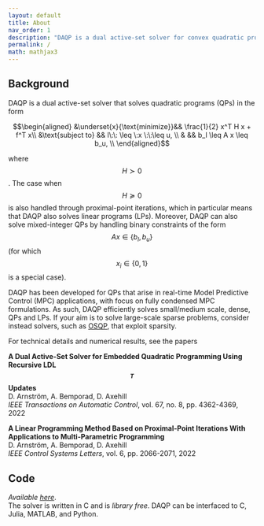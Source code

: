 ```yaml
---
layout: default
title: About 
nav_order: 1
description: "DAQP is a dual active-set solver for convex quadratic programs"
permalink: /
math: mathjax3
---
```

## Background

DAQP is a dual active-set solver that solves quadratic programs (QPs) in the form 

$$\begin{aligned}
&\underset{x}{\text{minimize}}&& \frac{1}{2} x^T H x + f^T x\\
&\text{subject to} && l\:\: \leq \:x \:\:\leq u, \\
& && b_l \leq A x \leq b_u, \\
\end{aligned}$$

where $$H\succ 0$$. The case when $$H\succeq 0$$ is also handled through proximal-point iterations, which in particular means that DAQP also solves linear programs (LPs). Moreover, DAQP can also solve mixed-integer QPs by handling binary constraints of the form $$Ax \in \lbrace b_l, b_u \rbrace$$ (for which $$x_i \in \lbrace 0,1 \rbrace $$ is a special case).

DAQP has been developed for QPs that arise in real-time Model Predictive Control (MPC) applications, with focus on fully condensed MPC formulations. As such, DAQP efficiently solves small/medium scale, dense, QPs and LPs. If your aim is to solve large-scale sparse problems, consider instead solvers, such as [OSQP](https://osqp.org/), that exploit sparsity.

For technical details and numerical results, see the papers

**A Dual Active-Set Solver for Embedded Quadratic Programming Using Recursive LDL$$^T$$ Updates** <br>
D. Arnström, A. Bemporad, D. Axehill <br>
*IEEE Transactions on Automatic Control*, vol. 67, no. 8, pp. 4362-4369, 2022

**A Linear Programming Method Based on Proximal-Point Iterations With Applications to Multi-Parametric Programming** <br>
D. Arnström, A. Bemporad, D. Axehill <br>
*IEEE Control Systems Letters*, vol. 6, pp. 2066-2071, 2022

## Code
*Available [here](https://github.com/darnstrom/daqp)*. <br>
The solver is written in C and is *library free*. DAQP can be interfaced to C, Julia, MATLAB, and Python.  
